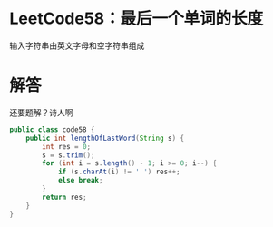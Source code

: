 # LeetCode58：最后一个单词的长度

输入字符串由英文字母和空字符串组成

# 解答

还要题解？诗人啊

```java
public class code58 {
    public int lengthOfLastWord(String s) {
        int res = 0;
        s = s.trim();
        for (int i = s.length() - 1; i >= 0; i--) {
            if (s.charAt(i) != ' ') res++;
            else break;
        }
        return res;
    }
}
```